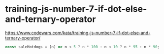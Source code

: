 # training-js-number-7-if-dot-else-and-ternary-operator
https://www.codewars.com/kata/training-js-number-7-if-dot-else-and-ternary-operator/


```javascript
const saleHotdogs = (n) => n < 5 ? n * 100 : n < 10 ? n * 95 : n * 90;
```
